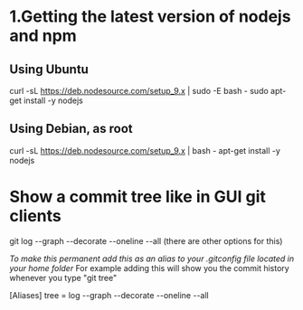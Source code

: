 # 1.Getting the latest version of nodejs and npm

## Using Ubuntu
curl -sL https://deb.nodesource.com/setup_9.x | sudo -E bash -
sudo apt-get install -y nodejs


## Using Debian, as root
curl -sL https://deb.nodesource.com/setup_9.x | bash -
apt-get install -y nodejs

# Show a commit tree like in GUI git clients
git log --graph --decorate --oneline --all (there are other options for this)

*To make this permanent add this as an alias to your .gitconfig file located in your home folder*
For example adding this will show you the commit history whenever you type "git tree"

[Aliases]
tree = log --graph --decorate --oneline --all


